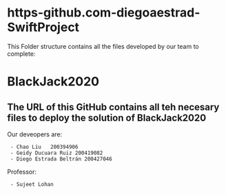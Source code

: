 # https-github.com-diegoaestrad-SwiftProject
This Folder structure contains all the files developed by our team to complete:

# BlackJack2020

## The URL of this GitHub contains all teh necesary files to deploy the solution of BlackJack2020
Our deveopers are:

```
 - Chao Liu   200394906
 - Geidy Ducuara Ruiz 200419082
 - Diego Estrada Beltrán 200427046
```

Professor: 
```
 - Sujeet Lohan
```

